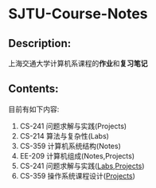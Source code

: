 # SJTU-Course-Notes

## Description:

上海交通大学计算机系课程的**作业**和**复习笔记**

## Contents:

目前有如下内容:
  1. CS-241 问题求解与实践(Projects)
  2. CS-214 算法与复杂性(Labs)
  3. CS-359 计算机系统结构(Notes)
  4. EE-209 计算机组成(Notes,Projects)
  5. CS-241 问题求解与实践([Labs](https://github.com/guanrenyang/CS241-Principles-and-Practice-of-Problem-Solving.git),[Projects](https://github.com/guanrenyang/qt-TaxiDemandAnalyzer.git))
  6. CS-359 操作系统课程设计([Projects](https://github.com/guanrenyang/CS356-Operating-System-Projects.git))
